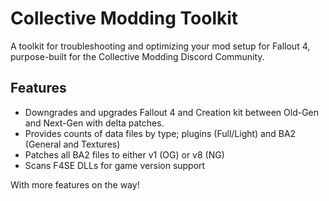 # Collective Modding Toolkit

A toolkit for troubleshooting and optimizing your mod setup for Fallout 4, purpose-built for the Collective Modding Discord Community.

## Features
- Downgrades and upgrades Fallout 4 and Creation kit between Old-Gen and Next-Gen with delta patches.
- Provides counts of data files by type; plugins (Full/Light) and BA2 (General and Textures)
- Patches all BA2 files to either v1 (OG) or v8 (NG)
- Scans F4SE DLLs for game version support

With more features on the way!
